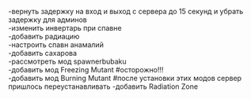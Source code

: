 -вернуть задержку на вход и выход с сервера до 15 секунд и убрать задержку для админов\
-изменить инвертарь при спавне\
-добавить радиацию\
-настроить спавн анамалий\
-добавить сахарова\
-рассмотреть мод spawnerbubaku\
-добавить мод Freezing Mutant #осторожно!!!\
-добавить мод Burning Mutant  #после установки этих модов сервер пришлось переустанавливать
-добавить Radiation Zone
